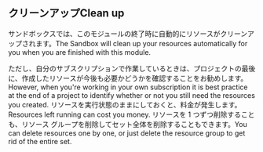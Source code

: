 ## <a name="clean-up"></a><span data-ttu-id="afc45-101">クリーンアップ</span><span class="sxs-lookup"><span data-stu-id="afc45-101">Clean up</span></span>

<span data-ttu-id="afc45-102">サンドボックスでは、このモジュールの終了時に自動的にリソースがクリーンアップされます。</span><span class="sxs-lookup"><span data-stu-id="afc45-102">The Sandbox will clean up your resources automatically for you when you are finished with this module.</span></span> 

<span data-ttu-id="afc45-103">ただし、自分のサブスクリプションで作業しているときは、プロジェクトの最後に、作成したリソースが今後も必要かどうかを確認することをお勧めします。</span><span class="sxs-lookup"><span data-stu-id="afc45-103">However, when you're working in your own subscription it is best practice at the end of a project to identify whether or not you still need the resources you created.</span></span> <span data-ttu-id="afc45-104">リソースを実行状態のままにしておくと、料金が発生します。</span><span class="sxs-lookup"><span data-stu-id="afc45-104">Resources left running can cost you money.</span></span> <span data-ttu-id="afc45-105">リソースを 1 つずつ削除することも、リソース グループを削除してセット全体を削除することもできます。</span><span class="sxs-lookup"><span data-stu-id="afc45-105">You can  delete resources one by one, or just delete the resource group to get rid of the entire set.</span></span>
